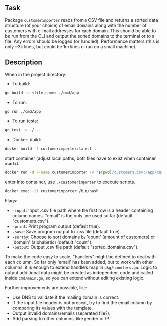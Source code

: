 ## Task

Package `customerimporter` reads from a CSV file and returns a sorted data structure (of your choice) of email domains along with the number of customers with e-mail addresses for each domain. This should be able to be run from the CLI and output the sorted domains to the terminal or to a file. Any errors should be logged (or handled). Performance matters (this is only ~3k lines, but could be 1m lines or run on a small machine).

## Description

When in the project directory:

- To build:
```bash
go build -o <file_name> ./cmd/app 
```

- To run:
```bash
go run ./cmd/app
```

- To run tests:
```bash
go test -v ./...
```

- Docker:
  build:
```bash
docker build -t customerimporter:latest .
```
start container (adjust local paths, both files have to exist when container starts):
```bash
docker run -d --name customerimporter -v "$(pwd)/customers.csv:/app/customers.csv" -v "$(pwd)/sorted_domains.csv:/app/sorted_domains.csv" customerimporter
```
enter into container, use `./customerimporter` to execute scripts. 
```bash
docker exec -it customerimporter /bin/bash
```

Flags:

- `-input`: Input .csv file path where the first row is a header containing column names. "email" is the only one used so far (default "customers.csv").
- `-print`: Print program output (default true).
- `-save`: Save program output to .csv file (default true).
- `-sortby`: Choose to sort domains by 'count' (amount of customers) or 'domain' (alphabetic) (default "count").
- `-output`: Output .csv file path (default "sorted_domains.csv").

To make the code easy to scale, "handlers" might be defined to deal with each column. So far only 'email' has been added, but to work with other columns, it is enough to extend handlers map in `pkg/handlers.go`. Logic to output additional data might be created as independent code and called inside `cmd/main.go`, so you can extend without editing existing logic.


Further improvements are possible, like:

- Use DNS to validate if the mailing domain is correct.
- If the input file header is not present, try to find the email column by comparing its values with the template.
- Output invalid domains/emails (separated file?).
- Add parsing to other columns, like gender or IP.


